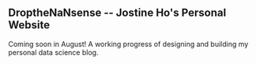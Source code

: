 
## DroptheNaNsense -- Jostine Ho's Personal Website
Coming soon in August! A working progress of designing and building my personal data science blog.
